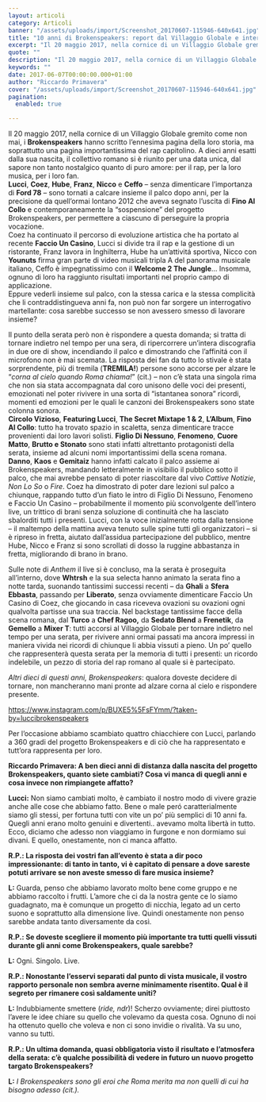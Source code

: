 ```yaml
---
layout: articoli
category: Articoli
banner: "/assets/uploads/import/Screenshot_20170607-115946-640x641.jpg"
title: "10 anni di Brokenspeakers: report dal Villaggio Globale e intervista a Lucci"
excerpt: "Il 20 maggio 2017, nella cornice di un Villaggio Globale gremito come non mai, i Brokenspeakers hanno scritto l’ennesima pagina della loro storia, ma soprattutto una pagina importantissima del rap capitolino. A dieci anni esatti dalla sua nascita, il collettivo romano si è riunito per una data unica, dal sapore non tanto nostalgico quanto di [&hellip"
quote: ""
description: "Il 20 maggio 2017, nella cornice di un Villaggio Globale gremito come non mai, i Brokenspeakers hanno scritto l’ennesima pagina della loro storia, ma soprattutto una pagina importantissima del rap capitolino. A dieci anni esatti dalla sua nascita, il collettivo romano si è riunito per una data unica, dal sapore non tanto nostalgico quanto di [&hellip"
keywords: ""
date: 2017-06-07T00:00:00.000+01:00
author: "Riccardo Primavera"
cover: "/assets/uploads/import/Screenshot_20170607-115946-640x641.jpg"
pagination:
  enabled: true

---
```


Il 20 maggio 2017, nella cornice di un Villaggio Globale gremito come non mai, i **Brokenspeakers** hanno scritto l’ennesima pagina della loro storia, ma soprattutto una pagina importantissima del rap capitolino. A dieci anni esatti dalla sua nascita, il collettivo romano si è riunito per una data unica, dal sapore non tanto nostalgico quanto di puro amore: per il rap, per la loro musica, per i loro fan.  
**Lucci**, **Coez**, **Hube**, **Franz**, **Nicco** e **Ceffo** – senza dimenticare l’importanza di **Ford 78** – sono tornati a calcare insieme il palco dopo anni, per la precisione da quell’ormai lontano 2012 che aveva segnato l’uscita di **Fino Al Collo** e contemporaneamente la “sospensione” del progetto Brokenspeakers, per permettere a ciascuno di perseguire la propria vocazione.  
Coez ha continuato il percorso di evoluzione artistica che ha portato al recente **Faccio Un Casino**, Lucci si divide tra il rap e la gestione di un ristorante, Franz lavora in Inghilterra, Hube ha un’attivitá sportiva, Nicco con **Younuts** firma gran parte di video musicali tripla A del panorama musicale italiano, Ceffo è impegnatissimo con il **Welcome 2 The Jungle**… Insomma, ognuno di loro ha raggiunto risultati importanti nel proprio campo di applicazione.  
Eppure vederli insieme sul palco, con la stessa carica e la stessa complicità che li contraddistingueva anni fa, non può non far sorgere un interrogativo martellante: cosa sarebbe successo se non avessero smesso di lavorare insieme?

Il punto della serata però non è rispondere a questa domanda; si tratta di tornare indietro nel tempo per una sera, di ripercorrere un’intera discografia in due ore di show, incendiando il palco e dimostrando che l’affinitá con il microfono non è mai scemata. La risposta dei fan da tutto lo stivale è stata sorprendente, più di tremila (**TREMILA!**) persone sono accorse per alzare le “_corna al cielo quando Roma chiama!_” (cit.) – non c’è stata una singola rima che non sia stata accompagnata dal coro unisono delle voci dei presenti, emozionati nel poter rivivere in una sorta di “istantanea sonora” ricordi, momenti ed emozioni per le quali le canzoni dei Brokenspeakers sono state colonna sonora.  
**Circolo Vizioso**, **Featuring Lucci**, **The Secret Mixtape 1 & 2**, **L’Album**, **Fino Al Collo**: tutto ha trovato spazio in scaletta, senza dimenticare tracce provenienti dai loro lavori solisti. **Figlio Di Nessuno**, **Fenomeno**, **Cuore Matto**, **Brutto e Stonato** sono stati infatti altrettanto protagonisti della serata, insieme ad alcuni nomi importantissimi della scena romana.  
**Danno**, **Kaos** e **Gemitaiz** hanno infatti calcato il palco assieme ai Brokenspeakers, mandando letteralmente in visibilio il pubblico sotto il palco, che mai avrebbe pensato di poter riascoltare dal vivo _Cattive Notizie_, _Non Lo So_ o _Fire_. Coez ha dimostrato di poter dare lezioni sul palco a chiunque, rappando tutto d’un fiato le intro di Figlio Di Nessuno, Fenomeno e Faccio Un Casino – probabilmente il momento più sconvolgente dell’intero live, un trittico di brani senza soluzione di continuità che ha lasciato sbalorditi tutti i presenti. Lucci, con la voce inizialmente rotta dalla tensione – il maltempo della mattina aveva tenuto sulle spine tutti gli organizzatori – si è ripreso in fretta, aiutato dall’assidua partecipazione del pubblico, mentre Hube, Nicco e Franz si sono scrollati di dosso la ruggine abbastanza in fretta, migliorando di brano in brano.

Sulle note di _Anthem_ il live si è concluso, ma la serata è proseguita all’interno, dove **Whtrsh** e la sua selecta hanno animato la serata fino a notte tarda, suonando tantissimi successi recenti – da **Ghali** a **Sfera Ebbasta**, passando per **Liberato**, senza ovviamente dimenticare Faccio Un Casino di Coez, che giocando in casa riceveva ovazioni su ovazioni ogni qualvolta partisse una sua traccia. Nel backstage tantissime facce della scena romana, dal **Turco** a **Chef Ragoo,** da **Sedato Blend** a **Frenetik**, da **Gemello** a **Mixer T**: tutti accorsi al Villaggio Globale per tornare indietro nel tempo per una serata, per rivivere anni ormai passati ma ancora impressi in maniera vivida nei ricordi di chiunque li abbia vissuti a pieno. Un po’ quello che rappresenterà questa serata per la memoria di tutti i presenti: un ricordo indelebile, un pezzo di storia del rap romano al quale si è partecipato.

_Altri dieci di questi anni, Brokenspeakers_: qualora doveste decidere di tornare, non mancheranno mani pronte ad alzare corna al cielo e rispondere presente.

<https://www.instagram.com/p/BUXE5%5FsFYmm/?taken-by=luccibrokenspeakers>

Per l’occasione abbiamo scambiato quattro chiacchiere con Lucci, parlando a 360 gradi del progetto Brokenspeakers e di ciò che ha rappresentato e tutt’ora rappresenta per loro.

**Riccardo Primavera: A ben dieci anni di distanza dalla nascita del progetto Brokenspeakers, quanto siete cambiati? Cosa vi manca di quegli anni e cosa invece non rimpiangete affatto?**

**Lucci:** Non siamo cambiati molto, è cambiato il nostro modo di vivere grazie anche alle cose che abbiamo fatto. Bene o male peró caratterialmente siamo gli stessi, per fortuna tutti con vite un po’ più semplici di 10 anni fa.  
Quegli anni erano molto genuini e divertenti.. avevamo molta libertà in tutto. Ecco, diciamo che adesso non viaggiamo in furgone e non dormiamo sui divani. E quello, onestamente, non ci manca affatto.

**R.P.: La risposta dei vostri fan all’evento è stata a dir poco impressionante: di tanto in tanto, vi è capitato di pensare a dove sareste potuti arrivare se non aveste smesso di fare musica insieme?**

**L:** Guarda, penso che abbiamo lavorato molto bene come gruppo e ne abbiamo raccolto i frutti. L’amore che ci da la nostra gente ce lo siamo guadagnato, ma è comunque un progetto di nicchia, legato ad un certo suono e soprattutto alla dimensione live. Quindi onestamente non penso sarebbe andata tanto diversamente da così.

**R.P.: Se doveste scegliere il momento più importante tra tutti quelli vissuti durante gli anni come Brokenspeakers, quale sarebbe?**

**L:** Ogni. Singolo. Live.

**R.P.: Nonostante l’esservi separati dal punto di vista musicale, il vostro rapporto personale non sembra averne minimamente risentito. Qual è il segreto per rimanere così saldamente uniti?**

**L:** Indubbiamente smettere (_ride, ndr_)! Scherzo ovviamente; direi piuttosto l’avere le idee chiare su quello che volevamo da questa cosa. Ognuno di noi ha ottenuto quello che voleva e non ci sono invidie o rivalità. Va su uno, vanno su tutti.

**R.P.: Un ultima domanda, quasi obbligatoria visto il risultato e l’atmosfera della serata: c’è qualche possibilità di vedere in futuro un nuovo progetto targato Brokenspeakers?**

**L:** _I Brokenspeakers sono gli eroi che Roma merita ma non quelli di cui ha bisogno adesso (cit.)._